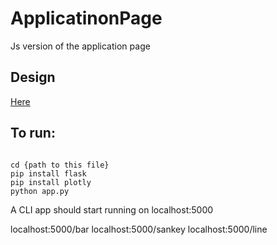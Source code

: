# ApplicatinonPage
Js version of the application page

## Design
[Here](https://www.figma.com/file/cubsd5X1vrVNZrZdrcjmKq/Application?node-id=0%3A1)

## To run:

``` 

cd {path to this file}
pip install flask
pip install plotly
python app.py

```

A CLI app should start running on localhost:5000

localhost:5000/bar
localhost:5000/sankey
localhost:5000/line